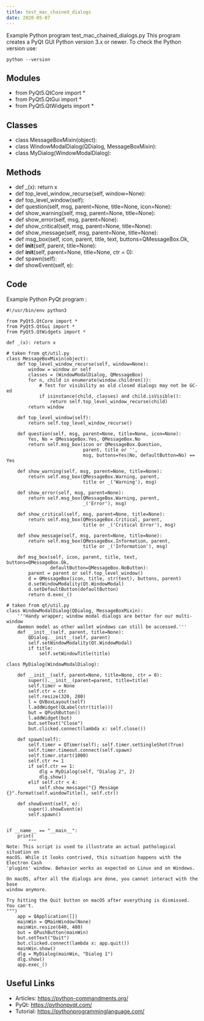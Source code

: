 ```yaml
---
title: test_mac_chained_dialogs
date: 2020-05-07
---
```

Example Python program test_mac_chained_dialogs.py
This program creates a PyQt GUI
Python version 3.x or newer.
To check the Python version use:

    python --version

## Modules

* from PyQt5.QtCore import *
* from PyQt5.QtGui import *
* from PyQt5.QtWidgets import *

## Classes

* class MessageBoxMixin(object):
* class WindowModalDialog(QDialog, MessageBoxMixin):
* class MyDialog(WindowModalDialog):

## Methods

* def _(x): return x
* def top_level_window_recurse(self, window=None):
* def top_level_window(self):
* def question(self, msg, parent=None, title=None, icon=None):
* def show_warning(self, msg, parent=None, title=None):
* def show_error(self, msg, parent=None):
* def show_critical(self, msg, parent=None, title=None):
* def show_message(self, msg, parent=None, title=None):
* def msg_box(self, icon, parent, title, text, buttons=QMessageBox.Ok,
* def __init__(self, parent, title=None):
* def __init__(self, parent=None, title=None, ctr = 0):
* def spawn(self):
* def showEvent(self, e):

## Code

Example Python PyQt program :

    #!/usr/bin/env python3
    
    from PyQt5.QtCore import *
    from PyQt5.QtGui import *
    from PyQt5.QtWidgets import *
    
    def _(x): return x
    
    # taken from qt/util.py
    class MessageBoxMixin(object):
        def top_level_window_recurse(self, window=None):
            window = window or self
            classes = (WindowModalDialog, QMessageBox)
            for n, child in enumerate(window.children()):
                # Test for visibility as old closed dialogs may not be GC-ed
                if isinstance(child, classes) and child.isVisible():
                    return self.top_level_window_recurse(child)
            return window
    
        def top_level_window(self):
            return self.top_level_window_recurse()
    
        def question(self, msg, parent=None, title=None, icon=None):
            Yes, No = QMessageBox.Yes, QMessageBox.No
            return self.msg_box(icon or QMessageBox.Question,
                                parent, title or '',
                                msg, buttons=Yes|No, defaultButton=No) == Yes
    
        def show_warning(self, msg, parent=None, title=None):
            return self.msg_box(QMessageBox.Warning, parent,
                                title or _('Warning'), msg)
    
        def show_error(self, msg, parent=None):
            return self.msg_box(QMessageBox.Warning, parent,
                                _('Error'), msg)
    
        def show_critical(self, msg, parent=None, title=None):
            return self.msg_box(QMessageBox.Critical, parent,
                                title or _('Critical Error'), msg)
    
        def show_message(self, msg, parent=None, title=None):
            return self.msg_box(QMessageBox.Information, parent,
                                title or _('Information'), msg)
    
        def msg_box(self, icon, parent, title, text, buttons=QMessageBox.Ok,
                    defaultButton=QMessageBox.NoButton):
            parent = parent or self.top_level_window()
            d = QMessageBox(icon, title, str(text), buttons, parent)
            d.setWindowModality(Qt.WindowModal)
            d.setDefaultButton(defaultButton)
            return d.exec_()
    
    # taken from qt/util.py
    class WindowModalDialog(QDialog, MessageBoxMixin):
        '''Handy wrapper; window modal dialogs are better for our multi-window
        daemon model as other wallet windows can still be accessed.'''
        def __init__(self, parent, title=None):
            QDialog.__init__(self, parent)
            self.setWindowModality(Qt.WindowModal)
            if title:
                self.setWindowTitle(title)
    
    class MyDialog(WindowModalDialog):
    
        def __init__(self, parent=None, title=None, ctr = 0):
            super().__init__(parent=parent, title=title)
            self.timer = None
            self.ctr = ctr
            self.resize(320, 200)
            l = QVBoxLayout(self)
            l.addWidget(QLabel(str(title)))
            but = QPushButton()
            l.addWidget(but)
            but.setText("Close")
            but.clicked.connect(lambda x: self.close())
    
        def spawn(self):
            self.timer = QTimer(self); self.timer.setSingleShot(True)
            self.timer.timeout.connect(self.spawn)
            self.timer.start(1000)
            self.ctr += 1
            if self.ctr == 1:
                dlg = MyDialog(self, "Dialog 2", 2)
                dlg.show()
            elif self.ctr < 4:
                self.show_message("{} Message {}".format(self.windowTitle(), self.ctr))
    
        def showEvent(self, e):
            super().showEvent(e)
            self.spawn()
    
    
    if __name__ == "__main__":
        print(
            """
    Note: This script is used to illustrate an actual pathological situation on
    macOS. While it looks contrived, this situation happens with the Electron Cash
    'plugins' window. Behavior works as expected on Linux and on Windows.
    
    On macOS, after all the dialogs are done, you cannot interact with the base
    window anymore.
    
    Try hitting the Quit button on macOS after everything is dismissed. You can't.
    """)
        app = QApplication([])
        mainWin = QMainWindow(None)
        mainWin.resize(640, 480)
        but = QPushButton(mainWin)
        but.setText("Quit")
        but.clicked.connect(lambda x: app.quit())
        mainWin.show()
        dlg = MyDialog(mainWin, "Dialog 1")
        dlg.show()
        app.exec_()
    

## Useful Links

- Articles: https://python-commandments.org/
- PyQt: https://pythonpyqt.com/
- Tutorial: https://pythonprogramminglanguage.com/

